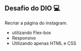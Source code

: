 Desafio do DIO 💻
--------------------------------------------
Recriar a página do instagram.

- utilizando Flex-box
- Responsivo
- Utilizando apenas HTML e CSS
##
